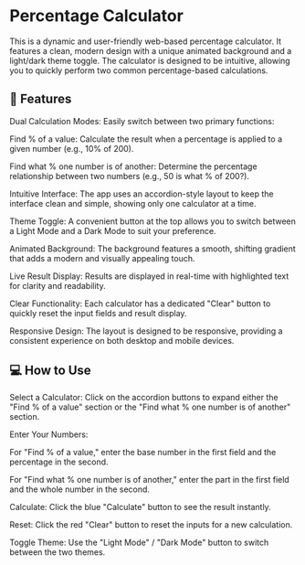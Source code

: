 # Percentage Calculator
This is a dynamic and user-friendly web-based percentage calculator. It features a clean, modern design with a unique animated background and a light/dark theme toggle. The calculator is designed to be intuitive, allowing you to quickly perform two common percentage-based calculations.

## 🚀 Features
Dual Calculation Modes: Easily switch between two primary functions:

Find % of a value: Calculate the result when a percentage is applied to a given number (e.g., 10% of 200).

Find what % one number is of another: Determine the percentage relationship between two numbers (e.g., 50 is what % of 200?).

Intuitive Interface: The app uses an accordion-style layout to keep the interface clean and simple, showing only one calculator at a time.

Theme Toggle: A convenient button at the top allows you to switch between a Light Mode and a Dark Mode to suit your preference.

Animated Background: The background features a smooth, shifting gradient that adds a modern and visually appealing touch.

Live Result Display: Results are displayed in real-time with highlighted text for clarity and readability.

Clear Functionality: Each calculator has a dedicated "Clear" button to quickly reset the input fields and result display.

Responsive Design: The layout is designed to be responsive, providing a consistent experience on both desktop and mobile devices.

## 💻 How to Use
Select a Calculator: Click on the accordion buttons to expand either the "Find % of a value" section or the "Find what % one number is of another" section.

Enter Your Numbers:

For "Find % of a value," enter the base number in the first field and the percentage in the second.

For "Find what % one number is of another," enter the part in the first field and the whole number in the second.

Calculate: Click the blue "Calculate" button to see the result instantly.

Reset: Click the red "Clear" button to reset the inputs for a new calculation.

Toggle Theme: Use the "Light Mode" / "Dark Mode" button to switch between the two themes.

